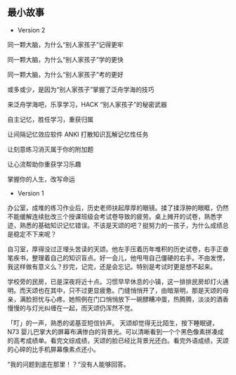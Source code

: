 ## 最小故事
- Version 2

同一颗大脑，为什么“别人家孩子”记得更牢

同一颗大脑，为什么“别人家孩子”学的更快

同一颗大脑，为什么“别人家孩子”考的更好

或多或少，是因为“别人家孩子”掌握了泛舟学海的技巧

来泛舟学海吧，乐享学习，HACK “别人家孩子”的秘密武器

自主记忆，胜任学习，重获归属

让间隔记忆效应软件 ANKI 打散知识瓦解记忆性任务

让刻意练习消灭属于你的附加题

让心流帮助你重获学习乐趣

掌握你的人生，改写命运



- Version 1

办公室，成堆的练习作业后，历史老师扶起厚厚的眼镜。揉了揉浮肿的眼眶，仍然不能缓解连续批改三个授课班级会考试卷导致的疲劳。桌上摊开的试卷，熟悉字迹，熟悉的基础知识记忆错误。不该是天颂的吧？挺努力的一孩子，为什么成绩总是稳定不下来呢？

自习室，厚得没过正埋头苦读的天颂。他左手压着历年堆积的历史试卷，右手正奋笔疾书，整理着自己的知识盲点。好一会儿，他甩甩自己僵硬的右手。不由发愣，我这样做有意义么？抄完，记完，还是会忘记。特别是考试时更是想不起来。

学校旁的民房，已是深夜将近十点。习惯早早休息的小镇，这一排排民房却灯火通明。而天颂也在其中，只不过更显疲惫。门缝悄悄开了，由暗渐明，那是天颂的母亲，满脸担忧与心疼。她照例在门口悄悄放下一碗醪糟冲蛋，热腾腾，淡淡的酒香慢慢的与灯光纠缠在一起，而天颂仍浑然不觉。

「叮」的一声，熟悉的诺基亚短信铃声。 天颂却觉得无比陌生，按下睡眠键，N73 婴儿巴掌大的屏幕布满惨白的背景光。可以清晰看到一个个黑色像素拼凑成的高考成绩单。看完文综成绩，天颂的脸已经比背景光还白。看完外语成绩，天颂的心碎的比手机屏幕像素点还小。

“我的问题到底在那里！？“没有人能够回答。



 
